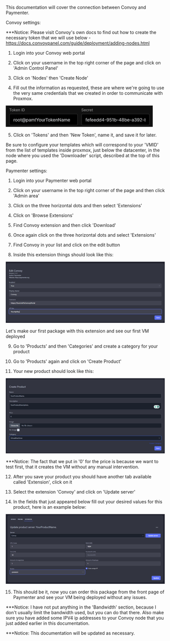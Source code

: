 This documentation will cover the connection between Convoy and Paymenter.

Convoy settings:

***Notice: Please visit Convoy's own docs to find out how to create the necessary token that we will use below - https://docs.convoypanel.com/guide/deployment/adding-nodes.html

1.  Login into your Convoy web portal

2.  Click on your username in the top right corner of the page and click on 'Admin Control Panel'

3.  Click on 'Nodes' then 'Create Node'

4.  Fill out the information as requested, these are where we're going to use the very same credentials that we created in order to communicate with Proxmox.

![Alt text](convoy-node-token.png)

5.  Click on 'Tokens' and then 'New Token', name it, and save it for later.

   Be sure to configure your templates which will correspond to your 'VMID' from the list of templates inside proxmox, just below the datacenter, in the node where you used the 'Downloader' script, described at the top of this page.

Paymenter settings:

1.  Login into your Paymenter web portal

2.  Click on your username in the top right corner of the page and then click 'Admin area'

3.  Click on the three horizontal dots and then select 'Extensions'

4.  Click on 'Browse Extensions'

5.  Find Convoy extension and then click 'Download'

6.  Once again click on the three horizontal dots and select 'Extensions'

7.  Find Convoy in your list and click on the edit button

8.  Inside this extension things should look like this:

![Alt text](PaymenterExtensionSettings.png)

  Let's make our first package with this extension and see our first VM deployed

9.  Go to 'Products' and then 'Categories' and create a category for your product

10. Go to 'Products' again and click on 'Create Product'

11. Your new product should look like this:

![Alt text](VMProducts1.png)

***Notice: The fact that we put in '0' for the price is because we want to test first, that it creates the VM without any manual intervention.

12. After you save your product you should have another tab available called 'Extension', click on it

13. Select the extension 'Convoy' and click on 'Update server'

14. In the fields that just appeared below fill out your desired values for this product, here is an example below:

![Alt text](ConvoyProductSettings.png)

15. This should be it, now you can order this package from the front page of Paymenter and see your VM being deployed without any issues.

***Notice: I have not put anything in the 'Bandwidth' section, because I don't usually limit the bandwidth used, but you can do that there. Also make sure you have added some IPV4 ip addresses to your Convoy node that you just added earlier in this documentation.

***Notice: This documentation will be updated as necessary.
